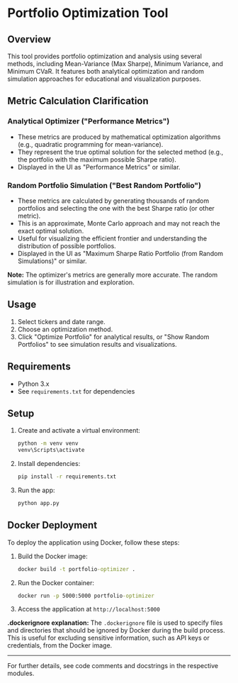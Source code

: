 # Portfolio Optimization Tool

## Overview
This tool provides portfolio optimization and analysis using several methods, including Mean-Variance (Max Sharpe), Minimum Variance, and Minimum CVaR. It features both analytical optimization and random simulation approaches for educational and visualization purposes.

## Metric Calculation Clarification

### Analytical Optimizer ("Performance Metrics")
- These metrics are produced by mathematical optimization algorithms (e.g., quadratic programming for mean-variance).
- They represent the true optimal solution for the selected method (e.g., the portfolio with the maximum possible Sharpe ratio).
- Displayed in the UI as "Performance Metrics" or similar.

### Random Portfolio Simulation ("Best Random Portfolio")
- These metrics are calculated by generating thousands of random portfolios and selecting the one with the best Sharpe ratio (or other metric).
- This is an approximate, Monte Carlo approach and may not reach the exact optimal solution.
- Useful for visualizing the efficient frontier and understanding the distribution of possible portfolios.
- Displayed in the UI as "Maximum Sharpe Ratio Portfolio (from Random Simulations)" or similar.

**Note:** The optimizer's metrics are generally more accurate. The random simulation is for illustration and exploration.

## Usage
1. Select tickers and date range.
2. Choose an optimization method.
3. Click "Optimize Portfolio" for analytical results, or "Show Random Portfolios" to see simulation results and visualizations.

## Requirements
- Python 3.x
- See `requirements.txt` for dependencies

## Setup
1. Create and activate a virtual environment:
   ```cmd
   python -m venv venv
   venv\Scripts\activate
   ```
2. Install dependencies:
   ```cmd
   pip install -r requirements.txt
   ```
3. Run the app:
   ```cmd
   python app.py
   ```

## Docker Deployment
To deploy the application using Docker, follow these steps:

1. Build the Docker image:
   ```cmd
   docker build -t portfolio-optimizer .
   ```
2. Run the Docker container:
   ```cmd
   docker run -p 5000:5000 portfolio-optimizer
   ```
3. Access the application at `http://localhost:5000`

**.dockerignore explanation:**
The `.dockerignore` file is used to specify files and directories that should be ignored by Docker during the build process. This is useful for excluding sensitive information, such as API keys or credentials, from the Docker image.

---

For further details, see code comments and docstrings in the respective modules.
